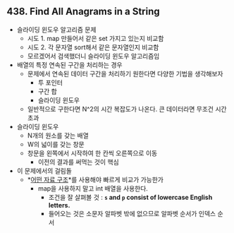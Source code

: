 ## 438. Find All Anagrams in a String

- 슬라이딩 윈도우 알고리즘 문제
  - 시도 1. map 만들어서 같은 set 가지고 있는지 비교함
  - 시도 2. 각 문자열 sort해서 같은 문자열인지 비교함
  - 모르겠어서 검색했더니 슬라이딩 윈도우 알고리즘임
- 배열의 특정 연속된 구간을 처리하는 경우
  - 문제에서 연속된 데이터 구간을 처리하기 원한다면 다양한 기법을 생각해보자
    - 투 포인터
    - 구간 합
    - 슬라이딩 윈도우
  - 일반적으로 구한다면 N^2의 시간 복잡도가 나온다. 큰 데이터라면 무조건 시간 초과
- 슬라이딩 윈도우
  - N개의 원소를 갖는 배열
  - W의 넓이를 갖는 창문
  - 창문을 왼쪽에서 시작하여 한 칸씩 오른쪽으로 이동
    - 이전의 결과를 써먹는 것이 핵심
- 이 문제에서의 걸림돌
  - *<u>어떤 자료 구조</u>*를 사용해야 빠르게 비교가 가능한가
    - map을 사용하지 말고 int 배열을 사용한다.
      - 조건을 잘 살펴볼 것 : **`s` and `p` consist of lowercase English letters.**
      - 들어오는 것은 소문자 알파벳 밖에 없으므로 알파벳 순서가 인덱스 순서

